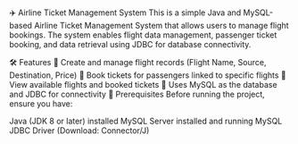✈️ Airline Ticket Management System
This is a simple Java and MySQL-based Airline Ticket Management System that allows users to manage flight bookings. The system enables flight data management, passenger ticket booking, and data retrieval using JDBC for database connectivity.

🛠 Features
📌 Create and manage flight records (Flight Name, Source, Destination, Price)
🎫 Book tickets for passengers linked to specific flights
📄 View available flights and booked tickets
🔗 Uses MySQL as the database and JDBC for connectivity
📌 Prerequisites
Before running the project, ensure you have:

Java (JDK 8 or later) installed
MySQL Server installed and running
MySQL JDBC Driver (Download: Connector/J)
